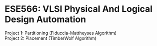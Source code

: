 # ESE566: VLSI Physical And Logical Design Automation
Project 1: Partitioning (Fiduccia-Mattheyses Algorithm)                                                                                   
Project 2: Placement (TimberWolf Algorithm)
